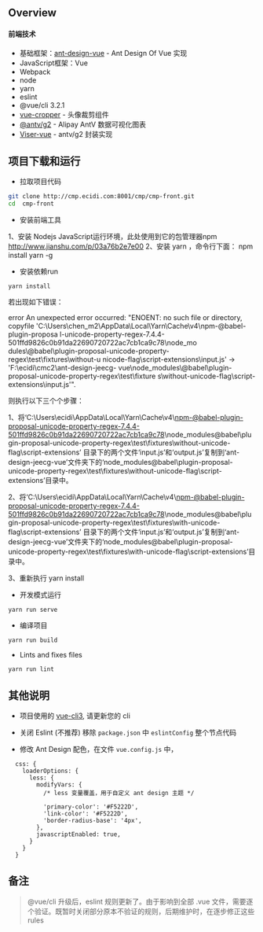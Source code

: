 Overview
----



#### 前端技术
 
- 基础框架：[ant-design-vue](https://github.com/vueComponent/ant-design-vue) - Ant Design Of Vue 实现
- JavaScript框架：Vue
- Webpack
- node
- yarn
- eslint
- @vue/cli 3.2.1
- [vue-cropper](https://github.com/xyxiao001/vue-cropper) - 头像裁剪组件
- [@antv/g2](https://antv.alipay.com/zh-cn/index.html) - Alipay AntV 数据可视化图表
- [Viser-vue](https://viserjs.github.io/docs.html#/viser/guide/installation)  - antv/g2 封装实现



项目下载和运行
----

- 拉取项目代码
```bash
git clone http://cmp.ecidi.com:8001/cmp/cmp-front.git
cd  cmp-front
```
 - 安装前端工具
 
1、安装 Nodejs	JavaScript运行环境，此处使用到它的包管理器npm	http://www.jianshu.com/p/03a76b2e7e00
2、安装 yarn ，命令行下面： npm install yarn -g 



- 安装依赖run 
```
yarn install
```
若出现如下错误：

error An unexpected error occurred: "ENOENT: no such file or directory, copyfile
 'C:\\Users\\chen_m2\\AppData\\Local\\Yarn\\Cache\\v4\\npm-@babel-plugin-proposa
l-unicode-property-regex-7.4.4-501ffd9826c0b91da22690720722ac7cb1ca9c78\\node_mo
dules\\@babel\\plugin-proposal-unicode-property-regex\\test\\fixtures\\without-u
nicode-flag\\script-extensions\\input.js' -> 'F:\\ecidi\\cmc2\\ant-design-jeecg-
vue\\node_modules\\@babel\\plugin-proposal-unicode-property-regex\\test\\fixture
s\\without-unicode-flag\\script-extensions\\input.js'".


则执行以下三个个步骤：

1、将‘C:\Users\ecidi\AppData\Local\Yarn\Cache\v4\npm-@babel-plugin-proposal-unicode-property-regex-7.4.4-501ffd9826c0b91da22690720722ac7cb1ca9c78\node_modules\@babel\plugin-proposal-unicode-property-regex\test\fixtures\without-unicode-flag\script-extensions’
目录下的两个文件‘input.js’和‘output.js’复制到‘ant-design-jeecg-vue’文件夹下的‘node_modules\@babel\plugin-proposal-unicode-property-regex\test\fixtures\without-unicode-flag\script-extensions’目录中。

2、将‘C:\Users\ecidi\AppData\Local\Yarn\Cache\v4\npm-@babel-plugin-proposal-unicode-property-regex-7.4.4-501ffd9826c0b91da22690720722ac7cb1ca9c78\node_modules\@babel\plugin-proposal-unicode-property-regex\test\fixtures\with-unicode-flag\script-extensions’
目录下的两个文件‘input.js’和‘output.js’复制到‘ant-design-jeecg-vue’文件夹下的‘node_modules\@babel\plugin-proposal-unicode-property-regex\test\fixtures\with-unicode-flag\script-extensions’目录中。

3、重新执行 yarn install



- 开发模式运行
```
yarn run serve
```

- 编译项目
```
yarn run build
```

- Lints and fixes files
```
yarn run lint
```



其他说明
----

- 项目使用的 [vue-cli3](https://cli.vuejs.org/guide/), 请更新您的 cli

- 关闭 Eslint (不推荐) 移除 `package.json` 中 `eslintConfig` 整个节点代码

- 修改 Ant Design 配色，在文件 `vue.config.js` 中，
```ecmascript 6
  css: {
    loaderOptions: {
      less: {
        modifyVars: {
          /* less 变量覆盖，用于自定义 ant design 主题 */

          'primary-color': '#F5222D',
          'link-color': '#F5222D',
          'border-radius-base': '4px',
        },
        javascriptEnabled: true,
      }
    }
  }
```






备注
----

> @vue/cli 升级后，eslint 规则更新了。由于影响到全部 .vue 文件，需要逐个验证。既暂时关闭部分原本不验证的规则，后期维护时，在逐步修正这些 rules